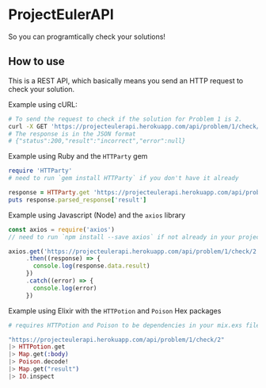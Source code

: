 # ProjectEulerAPI

So you can programtically check your solutions!

## How to use
This is a REST API, which basically means you send an HTTP request to check your solution.

Example using cURL:
```bash
# To send the request to check if the solution for Problem 1 is 2.
curl -X GET 'https://projecteulerapi.herokuapp.com/api/problem/1/check/2'
# The response is in the JSON format
# {"status":200,"result":"incorrect","error":null}
```

Example using Ruby and the ```HTTParty``` gem
```ruby
require 'HTTParty'
# need to run `gem install HTTParty` if you don't have it already

response = HTTParty.get 'https://projecteulerapi.herokuapp.com/api/problem/1/check/2'
puts response.parsed_response['result']
```

Example using Javascript (Node) and the ```axios``` library
```javascript
const axios = require('axios')
// need to run `npm install --save axios` if not already in your project

axios.get('https://projecteulerapi.herokuapp.com/api/problem/1/check/2')
     .then((response) => {
       console.log(response.data.result)
     })
     .catch((error) => {
       console.log(error)
     })

```

Example using Elixir with the ```HTTPotion``` and ```Poison``` Hex packages
```elixir
# requires HTTPotion and Poison to be dependencies in your mix.exs file

"https://projecteulerapi.herokuapp.com/api/problem/1/check/2"
|> HTTPotion.get
|> Map.get(:body)
|> Poison.decode!
|> Map.get("result")
|> IO.inspect
```
